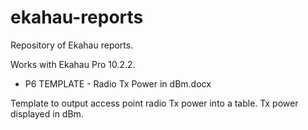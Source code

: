 # ekahau-reports
Repository of Ekahau reports. 

Works with Ekahau Pro 10.2.2.

- P6 TEMPLATE - Radio Tx Power in dBm.docx

Template to output access point radio Tx power into a table. Tx power displayed in dBm.
